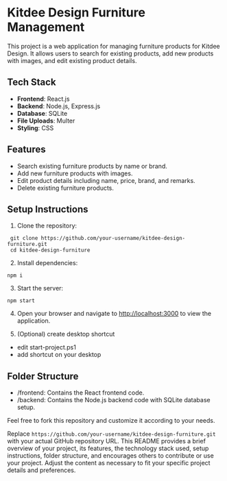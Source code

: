 # Kitdee Design Furniture Management

This project is a web application for managing furniture products for Kitdee Design. It allows users to search for existing products, add new products with images, and edit existing product details.

## Tech Stack

- **Frontend**: React.js
- **Backend**: Node.js, Express.js
- **Database**: SQLite
- **File Uploads**: Multer
- **Styling**: CSS

## Features

- Search existing furniture products by name or brand.
- Add new furniture products with images.
- Edit product details including name, price, brand, and remarks.
- Delete existing furniture products.

## Setup Instructions

1. Clone the repository:
  ```
   git clone https://github.com/your-username/kitdee-design-furniture.git
   cd kitdee-design-furniture
  ```

2. Install dependencies:
  ```
  npm i
  ```

3. Start the server:
  ```
  npm start
  ```

4. Open your browser and navigate to [http://localhost:3000](http://localhost:3000) to view the application.

5. (Optional) create desktop shortcut
- edit start-project.ps1
- add shortcut on your desktop

## Folder Structure
- /frontend: Contains the React frontend code.
- /backend: Contains the Node.js backend code with SQLite database setup.

Feel free to fork this repository and customize it according to your needs.

Replace `https://github.com/your-username/kitdee-design-furniture.git` with your actual GitHub repository URL. This README provides a brief overview of your project, its features, the technology stack used, setup instructions, folder structure, and encourages others to contribute or use your project. Adjust the content as necessary to fit your specific project details and preferences.
